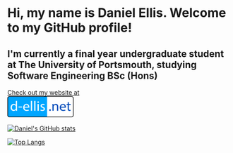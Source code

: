 # Hi, my name is Daniel Ellis. Welcome to my GitHub profile!

## I'm currently a final year undergraduate student at The University of Portsmouth, studying Software Engineering BSc (Hons)
<p>
<a href="https://d-ellis.net">
  Check out my website at<br>
  <img src="./assets/logo-on-white.svg" width="150"></img>
</a>
</p>

[![Daniel's GitHub stats](https://github-readme-stats.vercel.app/api?username=d-ellis&theme=vision-friendly-dark)](https://github.com/anuraghazra/github-readme-stats)

[![Top Langs](https://github-readme-stats.vercel.app/api/top-langs/?username=d-ellis&hide=tex,makefile&langs_count=10&theme=vision-friendly-dark)](https://github.com/anuraghazra/github-readme-stats)



<!--
**UP940148/up940148** is a ✨ _special_ ✨ repository because its `README.md` (this file) appears on your GitHub profile.

Here are some ideas to get you started:

- 🔭 I’m currently working on ...
- 🌱 I’m currently learning ...
- 👯 I’m looking to collaborate on ...
- 🤔 I’m looking for help with ...
- 💬 Ask me about ...
- 📫 How to reach me: ...
- 😄 Pronouns: ...
- ⚡ Fun fact: ...
-->
